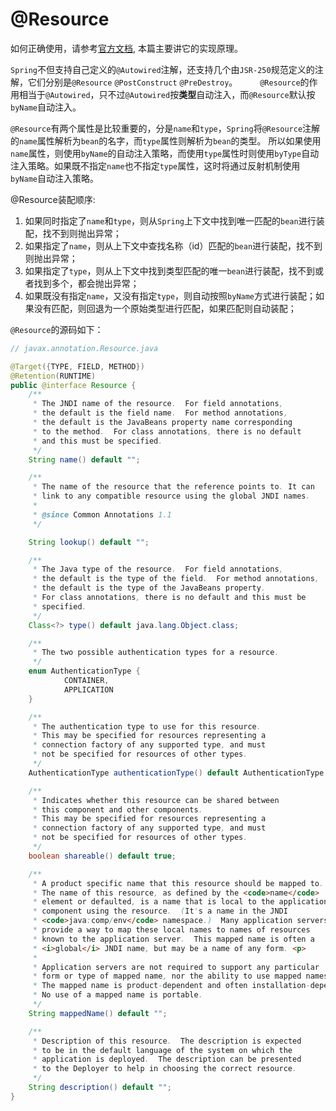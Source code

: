 # @Resource

如何正确使用，请参考[官方文档](https://docs.spring.io/spring-framework/docs/current/spring-framework-reference/core.html#beans-resource-annotation), 本篇主要讲它的实现原理。

`Spring`不但支持自己定义的`@Autowired`注解，还支持几个由`JSR-250`规范定义的注解，它们分别是`@Resource` `@PostConstruct` `@PreDestroy`。
　　
`@Resource`的作用相当于`@Autowired`，只不过`@Autowired`按**类型**自动注入，而`@Resource`默认按`byName`自动注入。

`@Resource`有两个属性是比较重要的，分是`name`和`type`，`Spring`将`@Resource`注解的`name`属性解析为`bean`的名字，而`type`属性则解析为`bean`的类型。
所以如果使用`name`属性，则使用`byName`的自动注入策略，而使用`type`属性时则使用`byType`自动注入策略。如果既不指定`name`也不指定`type`属性，这时将通过反射机制使用`byName`自动注入策略。

@Resource装配顺序:
1. 如果同时指定了`name`和`type`，则从`Spring`上下文中找到唯一匹配的`bean`进行装配，找不到则抛出异常；
2. 如果指定了`name`，则从上下文中查找名称（id）匹配的`bean`进行装配，找不到则抛出异常；
3. 如果指定了`type`，则从上下文中找到类型匹配的唯一`bean`进行装配，找不到或者找到多个，都会抛出异常；
4. 如果既没有指定`name`，又没有指定`type`，则自动按照`byName`方式进行装配；如果没有匹配，则回退为一个原始类型进行匹配，如果匹配则自动装配；

`@Resource`的源码如下：
```java
// javax.annotation.Resource.java

@Target({TYPE, FIELD, METHOD})
@Retention(RUNTIME)
public @interface Resource {
    /**
     * The JNDI name of the resource.  For field annotations,
     * the default is the field name.  For method annotations,
     * the default is the JavaBeans property name corresponding
     * to the method.  For class annotations, there is no default
     * and this must be specified.
     */
    String name() default "";

    /**
     * The name of the resource that the reference points to. It can
     * link to any compatible resource using the global JNDI names.
     *
     * @since Common Annotations 1.1
     */

    String lookup() default "";

    /**
     * The Java type of the resource.  For field annotations,
     * the default is the type of the field.  For method annotations,
     * the default is the type of the JavaBeans property.
     * For class annotations, there is no default and this must be
     * specified.
     */
    Class<?> type() default java.lang.Object.class;

    /**
     * The two possible authentication types for a resource.
     */
    enum AuthenticationType {
            CONTAINER,
            APPLICATION
    }

    /**
     * The authentication type to use for this resource.
     * This may be specified for resources representing a
     * connection factory of any supported type, and must
     * not be specified for resources of other types.
     */
    AuthenticationType authenticationType() default AuthenticationType.CONTAINER;

    /**
     * Indicates whether this resource can be shared between
     * this component and other components.
     * This may be specified for resources representing a
     * connection factory of any supported type, and must
     * not be specified for resources of other types.
     */
    boolean shareable() default true;

    /**
     * A product specific name that this resource should be mapped to.
     * The name of this resource, as defined by the <code>name</code>
     * element or defaulted, is a name that is local to the application
     * component using the resource.  (It's a name in the JNDI
     * <code>java:comp/env</code> namespace.)  Many application servers
     * provide a way to map these local names to names of resources
     * known to the application server.  This mapped name is often a
     * <i>global</i> JNDI name, but may be a name of any form. <p>
     *
     * Application servers are not required to support any particular
     * form or type of mapped name, nor the ability to use mapped names.
     * The mapped name is product-dependent and often installation-dependent.
     * No use of a mapped name is portable.
     */
    String mappedName() default "";

    /**
     * Description of this resource.  The description is expected
     * to be in the default language of the system on which the
     * application is deployed.  The description can be presented
     * to the Deployer to help in choosing the correct resource.
     */
    String description() default "";
}
```